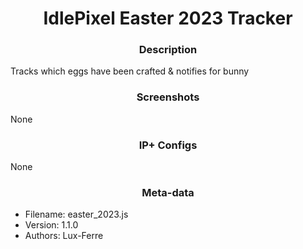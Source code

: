 <h1 align="center">IdlePixel Easter 2023 Tracker</h1>

<h3 align="center"> Description</h3>

Tracks which eggs have been crafted & notifies for bunny

<h3 align="center"> Screenshots</h3>

None

<h3 align="center"> IP+ Configs</h3>

None

<h3 align="center"> Meta-data</h3>

 - Filename: easter_2023.js
 - Version: 1.1.0
 - Authors: Lux-Ferre
